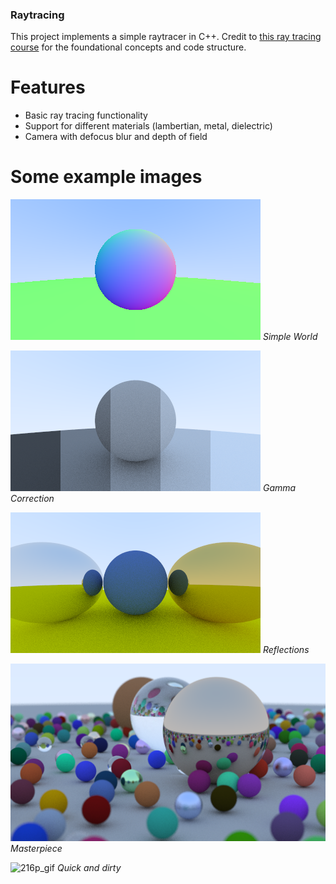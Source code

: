 ### Raytracing

This project implements a simple raytracer in C++. Credit to [this ray tracing course](https://raytracing.github.io/books/RayTracingInOneWeekend.html) for the foundational concepts and code structure.

# Features
- Basic ray tracing functionality
- Support for different materials (lambertian, metal, dielectric)
- Camera with defocus blur and depth of field

# Some example images

![Simple World](https://raw.githubusercontent.com/gc1523/raytracing/master/images/pngs/simple_world.png)
*Simple World*

![Gamma Correction](https://raw.githubusercontent.com/gc1523/raytracing/master/images/pngs/gamma_corrected_gamut.png)
*Gamma Correction*

![Reflections](https://raw.githubusercontent.com/gc1523/raytracing/master/images/pngs/reflections.png)
*Reflections*

![Masterpiece](https://raw.githubusercontent.com/gc1523/raytracing/master/images/pngs/masterpiece.png)
*Masterpiece*

![216p_gif](https://raw.githubusercontent.com/gc1523/raytracing/master/gifs/216p.gif)
*Quick and dirty*

